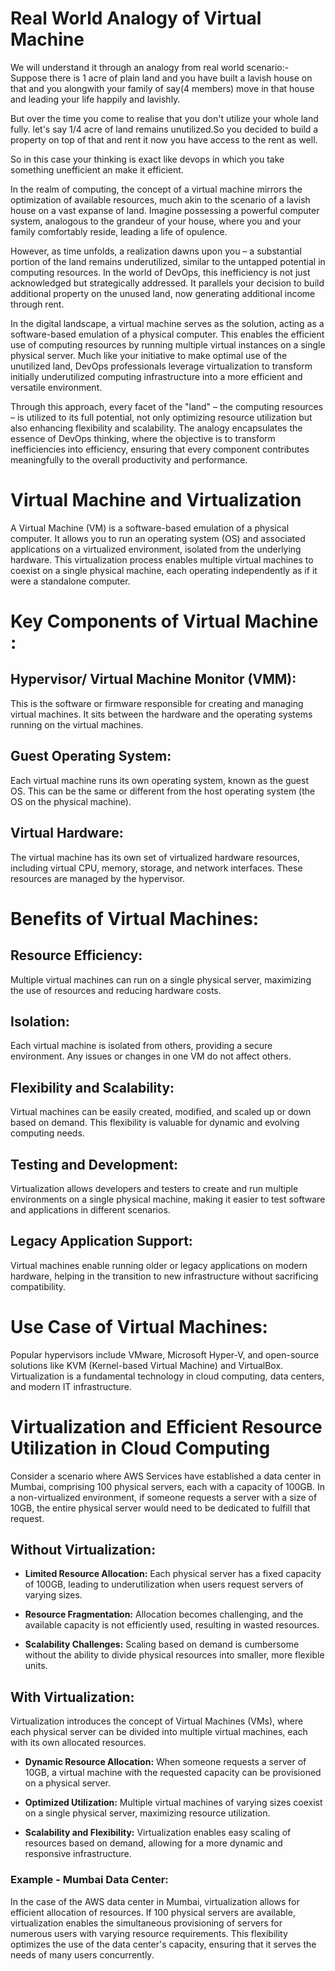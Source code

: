 # Real World Analogy of Virtual Machine
We will understand it through an analogy from real world scenario:-
Suppose there is 1 acre of plain land and you have built a lavish house on that and you alongwith your family of say(4 members) move in that house and  leading your life happily and lavishly.

But over the time you come to realise that you don't utilize your whole land fully.
let's say 1/4 acre of land remains unutilized.So you decided to build a property on top of that and rent it now you have access to the rent as well.

So in this case your thinking is exact like devops in which you take something unefficient an make it efficient.

In the realm of computing, the concept of a virtual machine mirrors the optimization of available resources, much akin to the scenario of a lavish house on a vast expanse of land. Imagine possessing a powerful computer system, analogous to the grandeur of your house, where you and your family comfortably reside, leading a life of opulence.

However, as time unfolds, a realization dawns upon you – a substantial portion of the land remains underutilized, similar to the untapped potential in computing resources. In the world of DevOps, this inefficiency is not just acknowledged but strategically addressed. It parallels your decision to build additional property on the unused land, now generating additional income through rent.

In the digital landscape, a virtual machine serves as the solution, acting as a software-based emulation of a physical computer. This enables the efficient use of computing resources by running multiple virtual instances on a single physical server. Much like your initiative to make optimal use of the unutilized land, DevOps professionals leverage virtualization to transform initially underutilized computing infrastructure into a more efficient and versatile environment.

Through this approach, every facet of the "land" – the computing resources – is utilized to its full potential, not only optimizing resource utilization but also enhancing flexibility and scalability. The analogy encapsulates the essence of DevOps thinking, where the objective is to transform inefficiencies into efficiency, ensuring that every component contributes meaningfully to the overall productivity and performance.

# Virtual Machine and Virtualization

A Virtual Machine (VM) is a software-based emulation of a physical computer. It allows you to run an operating system (OS) and associated applications on a virtualized environment, isolated from the underlying hardware. This virtualization process enables multiple virtual machines to coexist on a single physical machine, each operating independently as if it were a standalone computer.

# Key Components of Virtual Machine :

## Hypervisor/ Virtual Machine Monitor (VMM):

This is the software or firmware responsible for creating and managing virtual machines. It sits between the hardware and the operating systems running on the virtual machines.

## Guest Operating System:

Each virtual machine runs its own operating system, known as the guest OS. This can be the same or different from the host operating system (the OS on the physical machine).

## Virtual Hardware:

The virtual machine has its own set of virtualized hardware resources, including virtual CPU, memory, storage, and network interfaces. These resources are managed by the hypervisor.

# Benefits of Virtual Machines:

## Resource Efficiency:
Multiple virtual machines can run on a single physical server, maximizing the use of resources and reducing hardware costs.

## Isolation:
Each virtual machine is isolated from others, providing a secure environment. Any issues or changes in one VM do not affect others.

## Flexibility and Scalability:
Virtual machines can be easily created, modified, and scaled up or down based on demand. This flexibility is valuable for dynamic and evolving computing needs.

## Testing and Development:
Virtualization allows developers and testers to create and run multiple environments on a single physical machine, making it easier to test software and applications in different scenarios.

## Legacy Application Support:
Virtual machines enable running older or legacy applications on modern hardware, helping in the transition to new infrastructure without sacrificing compatibility.

# Use Case of Virtual Machines:
Popular hypervisors include VMware, Microsoft Hyper-V, and open-source solutions like KVM (Kernel-based Virtual Machine) and VirtualBox. Virtualization is a fundamental technology in cloud computing, data centers, and modern IT infrastructure.


# Virtualization and Efficient Resource Utilization in Cloud Computing

Consider a scenario where AWS Services have established a data center in Mumbai, comprising 100 physical servers, each with a capacity of 100GB. In a non-virtualized environment, if someone requests a server with a size of 10GB, the entire physical server would need to be dedicated to fulfill that request.

## Without Virtualization:

- **Limited Resource Allocation:** Each physical server has a fixed capacity of 100GB, leading to underutilization when users request servers of varying sizes.

- **Resource Fragmentation:** Allocation becomes challenging, and the available capacity is not efficiently used, resulting in wasted resources.

- **Scalability Challenges:** Scaling based on demand is cumbersome without the ability to divide physical resources into smaller, more flexible units.

## With Virtualization:

Virtualization introduces the concept of Virtual Machines (VMs), where each physical server can be divided into multiple virtual machines, each with its own allocated resources.

- **Dynamic Resource Allocation:** When someone requests a server of 10GB, a virtual machine with the requested capacity can be provisioned on a physical server.

- **Optimized Utilization:** Multiple virtual machines of varying sizes coexist on a single physical server, maximizing resource utilization.

- **Scalability and Flexibility:** Virtualization enables easy scaling of resources based on demand, allowing for a more dynamic and responsive infrastructure.

### Example - Mumbai Data Center:

In the case of the AWS data center in Mumbai, virtualization allows for efficient allocation of resources. If 100 physical servers are available, virtualization enables the simultaneous provisioning of servers for numerous users with varying resource requirements. This flexibility optimizes the use of the data center's capacity, ensuring that it serves the needs of many users concurrently.






